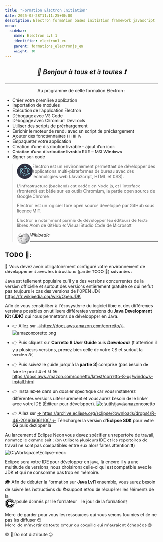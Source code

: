 ```yaml
---
title: "Formation Electron Initiation"
date: 2025-03-28T11:11:25+00:00
description: Electron formation bases initiation framework javascript
menu:
  sidebar:
    name: Electron Lvl 1
    identifier: electron1_en
    parent: formations_electronjs_en
    weight: 10
---
```


## _<center>:loudspeaker: Bonjour à tous et à toutes :heavy_exclamation_mark:</center>_

---

<div class="d-sm-block alert alert-info " > <center>
<i class="fas fa-info-circle " style="color: blue;"></i> Au programme de cette formation <i class="fa-classic fa-atom fa-2xl"></i> Electron : </center>
<span class="text-left">

- Créer votre première application
- Importation de modules
- Exécution de l’application Electron
- Débogage avec VS Code
- Débogage avec Chromium DevTools
- Utiliser des scripts de préchargement
- Enrichir le moteur de rendu avec un script de préchargement
- Ajouter des fonctionnalités I II III IV
- Empaqueter votre application
- Création d’une distribution livrable – ajout d’un icon 
- Création d’une distribution livrable EXE – MSI Windows
- Signer son code

</div>

> <img style="float:left; vertical-align: middle;margin-right:0px!important;width:50px" src="electron.png" alt=""> 
> Electron est un environnement permettant de développer des applications multi-plateformes de bureau avec des technologies web (JavaScript, HTML et CSS).
>
>L'infrastructure (backend) est codée en Node.js, et l'interface (frontend) est bâtie sur les outils Chromium, la partie open source de Google Chrome.
>
>Electron est un logiciel libre open source développé par GitHub sous licence MIT.
>
>Electron a notamment permis de développer les éditeurs de texte libres Atom de GitHub et Visual Studio Code de Microsoft
>
> <cite>[ <img style="float:left; margin: 1px; " height="40px" src="/files/images/wikipedia.png"> Wikipedia <i class="fas fa-external-link-alt"></i>](https://fr.wikipedia.org/wiki/Java_(langage) "Définition à lire pour bien comprendre")</cite>
><hr/> 

## <i class="fas fa-clipboard-list "></i> TODO :roller_coaster::
:speech_balloon: Vous devez avoir obligatoirement configuré votre environnement de développement avec les intructions (partie TODO :roller_coaster:) suivantes <i class="fas fa-clipboard-list "></i> :  


Java est tellement populaire qu'il y a des versions concurrentes de la version officielle et surtout des versions entièrement gratuite ce qui ne fut pas toujours le cas des versions de l'OPEN JDK https://fr.wikipedia.org/wiki/OpenJDK.

Afin de vous sensibiliser à l'écosystème du logiciel libre et des différentes versions possibles on utilisera différentes versions du **Java Development Kit (JDK)** qui nous permettrons de développper en <i class="fa-brands fa-java fa-2xl"></i>Java.


- :point_right:  Allez sur [->https://docs.aws.amazon.com/corretto/<-](https://docs.aws.amazon.com/corretto/)
![amazoncoretto.png](amazoncoretto.png)

- :point_right: Puis cliquez sur **Corretto 8 User Guide** puis  **_Downloads_**  (:exclamation: attention il y a plusieurs versions, prenez bien celle de votre OS et surtout la version 8:)

- :point_right: Puis suivez le guide jusqu'à la **partie 3)** comprise (pas besoin de faire le point 4 et 5) :sunglasses: https://docs.aws.amazon.com/corretto/latest/corretto-8-ug/windows-install.html 

- :point_right: Installez-le dans un dossier spécifique car vous installerez différentes versions ultérieurement et vous aurez besoin de le linker avec votre IDE (Éditeur pour développer).
![c:\utils\java\amazoncoretto ](amazoncorettodestfolder.png)

- :point_right:  Allez sur  [-> https://archive.eclipse.org/eclipse/downloads/drops4/R-4.6-201606061100/ <-](https://archive.eclipse.org/eclipse/downloads/drops4/R-4.6-201606061100/)
Télécharger la version d'**Eclipse SDK** pour votre **OS** puis dezipper la

Au lancement d'Eclipse Neon vous devez spécifier un repertoire de travail, nommez le comme suit : (on utilisera plusieurs IDE et les repertoires de travail ne sont pas compatibles entre eux alors faites attention:exclamation::exclamation::exclamation:)
![C:\Workspace\Eclipse-neon](eclipseworkspace.png)

Eclipse sera votre IDE pour développer en java, là encore il y a une multitude de versions, nous choisirons celle-ci qui est compatible avec le JDK et qui ne consomme pas trop en mémoire.

<div class="d-sm-block  alert alert-success  text-left" role="alert">

:mortar_board: Afin de débuter la Formation sur **<i class="fa-brands fa-java fa-2xl"></i>Java Lvl1** ensemble, vous aurez besoin de suivre les instructions du :books:support et/ou de récupérer les éléments de la <span style='display:FLEX;margin:0'> <img style="vertical-align: bottom;" src="/images/icones/w30/capsule_30.png" alt="C">apsule donnés par le formateur &nbsp; <i class="fas fa-chalkboard-teacher"></i> &nbsp; le jour de la formation :exclamation:

</div>

Merci de garder pour vous les ressources qui vous serons fournies et de ne pas les diffuser :smirk:  
Merci de m'avertir de toute erreur ou coquille qui m'auraient échapées :heart_eyes:

:copyright: :no_entry_sign: Do not distribute :relieved: